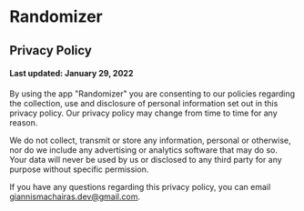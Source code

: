 # Randomizer
## Privacy Policy

#### Last updated: January 29, 2022

By using the app "Randomizer" you are consenting to our policies regarding the collection, use and disclosure of personal information set out in this privacy policy. Our privacy policy may change from time to time for any reason.

We do not collect, transmit or store any information, personal or otherwise, nor do we include any advertising or analytics software that may do so. Your data will never be used by us or disclosed to any third party for any purpose without specific permission.

If you have any questions regarding this privacy policy, you can email giannismachairas.dev@gmail.com.
